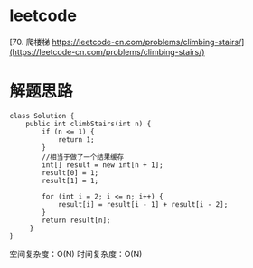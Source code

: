 # leetcode
[70. 爬楼梯 https://leetcode-cn.com/problems/climbing-stairs/](https://leetcode-cn.com/problems/climbing-stairs/)

# 解题思路
```
class Solution {
    public int climbStairs(int n) {
        if (n <= 1) {
            return 1;
        }
        //相当于做了一个结果缓存
        int[] result = new int[n + 1];
        result[0] = 1;
        result[1] = 1;

        for (int i = 2; i <= n; i++) {
            result[i] = result[i - 1] + result[i - 2];
        }
        return result[n];
     }
}
```

空间复杂度：O(N)
时间复杂度：O(N)